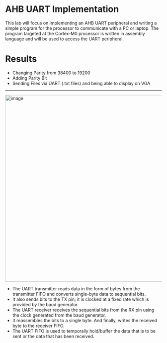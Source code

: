 # AHB UART Implementation

This lab will focus on implementing an AHB UART peripheral and writing a simple program for the processor to communicate with a PC or laptop.
The program targeted at the Cortex-M0 processor is written in assembly language and will be used to access the UART peripheral.

# Results

- Changing Parity from 38400 to 19200
- Adding Parity Bit
- Sending Files via UART (.txt files) and being able to display on VGA


---

<img width="600" alt="image" src="https://github.com/Harsh-119/277a/assets/148488786/ccdbdb4b-6ac9-4651-b48a-288bb6d74081">

- The UART transmitter reads data in the form of bytes from the transmitter FIFO and converts single-byte data to sequential bits.
- It also sends bits to the TX pin; it is clocked at a fixed rate which is provided by the baud generator.
- The UART receiver receives the sequential bits from the RX pin using the clock generated from the baud generator.
-  It reassembles the bits to a single byte. And finally, writes the received byte to the receiver FIFO.
-  The UART FIFO is used to temporally hold/buffer the data that is to be sent or the data that has been received. 
























